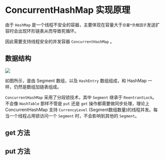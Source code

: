# ConcurrentHashMap 实现原理

由于 `HashMap` 是一个线程不安全的容器，主要体现在容量大于`总量*负载因子`发送扩容时会出现环形链表从而导致死循环。

因此需要支持线程安全的并发容器 `ConcurrentHashMap` 。

## 数据结构
![](https://ws2.sinaimg.cn/large/006tNc79ly1fn2f5pgxinj30dw0730t7.jpg)

如图所示，是由 Segment 数组，以及 `HashEntry` 数组组成，和 HashMap 一样，仍然是数组加链表组成。

`ConcurrentHashMap` 采用了分段锁技术，其中 `Segment` 继承于 `ReentrantLock`。不会像 `HashTable` 那样不管是 `put` 还是 `get` 操作都需要做同步处理，理论上 ConcurrentHashMap 支持 `CurrencyLevel` (Segment数组数量)的线程并发。每当一个线程占用锁访问一个 `Segment` 时，不会影响到其他的 `Segment`。

## get 方法

## put 方法


